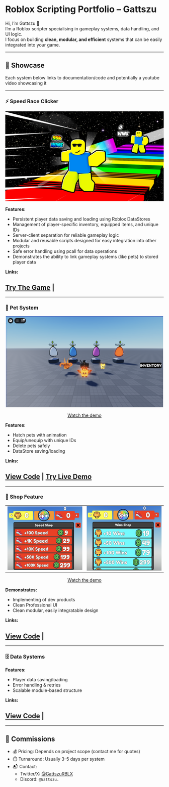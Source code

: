# Roblox Scripting Portfolio – Gattszu

Hi, I’m Gattszu 👋  
I’m a Roblox scripter specialising in gameplay systems, data handling, and UI logic.  
I focus on building **clean, modular, and efficient** systems that can be easily integrated into your game.

---

## 💼 Showcase

Each system below links to documentation/code and potentially a youtube video showcasing it

---

### ⚡️ Speed Race Clicker
<p align="center">
  <img src="ShowcaseImages/SpeedClicker.png" width="1000">
</p>

**Features:**
- Persistent player data saving and loading using Roblox DataStores
- Management of player-specific inventory, equipped items, and unique IDs
- Server-client separation for reliable gameplay logic
- Modular and reusable scripts designed for easy integration into other projects
- Safe error handling using pcall for data operations
- Demonstrates the ability to link gameplay systems (like pets) to stored player data

**Links:**  
## [Try The Game](https://www.roblox.com/games/88578959223145/Speed-Race-Clicker) | ##


--- 

### 🐾 Pet System
<p align="center">
  <img src="ShowcaseImages/PetSystemDemo.png" width="500">
</p>

<p align="center">
  <a href="https://www.youtube.com/watch?v=NcmDej2jaSU">
    Watch the demo
  </a>
</p>

**Features:**
- Hatch pets with animation  
- Equip/unequip with unique IDs  
- Delete pets safely  
- DataStore saving/loading  

**Links:**  
## [View Code](https://github.com/Gattszu/Portfolio/tree/main/PetSystem) | [Try Live Demo](https://www.roblox.com/games/106083918695359/Pet-System-Showcase) ##
---

### 🛒 Shop Feature
<p align="center">
  <table>
    <tr>
      <td><img src="ShowcaseImages/SpeedShop.png" width="500"></td>
      <td><img src="ShowcaseImages/WinShop.png" width="500"></td> 
    </tr>
  </table>
</p>

<p align="center">
  <a href="https://youtu.be/aEUMjJX5TuM">
    Watch the demo
  </a>
</p>

**Demonstrates:**
- Implementing of dev products
- Clean Professional UI
- Clean modular, easily integratable design  

**Links:**  
## [View Code](https://github.com/Gattszu/Portfolio/tree/main/ShopFeature) | ##

---

### 🗄️ Data Systems
**Features:**
- Player data saving/loading  
- Error handling & retries  
- Scalable module-based structure  

**Links:**  
## [View Code](https://github.com/Gattszu/Portfolio/tree/main/DataFolder/Project1Folder) | ##

---

## 📩 Commissions
- 💰 Pricing: Depends on project scope (contact me for quotes)  
- ⏱️ Turnaround: Usually 3–5 days per system  
- 📬 Contact:  
  - Twitter/X: [@GattszuRBLX](https://x.com/GattszuRBLX)  
  - Discord: `@Gattszu.`  
